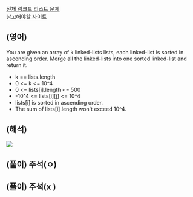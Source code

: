 <a href="https://leetcode.com/tag/linked-list/">전체 링크드 리스트 문제 </a>  
<a href="https://leetcode.com/problems/merge-k-sorted-lists/description/">참고해야할 사이트</a>    
## (영어)
You are given an array of k linked-lists lists, each linked-list is sorted in ascending order.
Merge all the linked-lists into one sorted linked-list and return it.

- k == lists.length
- 0 <= k <= 10^4
- 0 <= lists[i].length <= 500
- -10^4 <= lists[i][j] <= 10^4
- lists[i] is sorted in ascending order.
- The sum of lists[i].length won't exceed 10^4.

## (해석)
<a href='https://ifh.cc/v-5SBdvu' target='_blank'><img src='https://ifh.cc/g/5SBdvu.png' border='0'></a>

## (풀이) 주석(ㅇ)


## (풀이) 주석(x )
